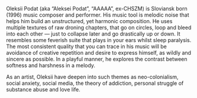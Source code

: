 Oleksii Podat (aka “Aleksei Podat”, “AAAAA”, ex-CHSZM) is Sloviansk born (1996) music composer and performer. His music tool is melodic noise that helps him build an unstructured, yet harmonic composition. He uses multiple textures of raw droning chapters, that go on circles, loop and bleed into each other — just to collapse later and go drastically up or down. It resembles some feverish suite that plays in your ears whilst sleep paralysis. The most consistent quality that you can trace in his music will be avoidance of creative repetition and desire to express himself, as wildly and sincere as possible. In a playful manner, he explores the contrast between softness and harshness in a melody. 

As an artist, Oleksii have deepen into such themes as neo-colonialism, social anxiety, social media, the theory of addiction, personal struggle of substance abuse and love life.